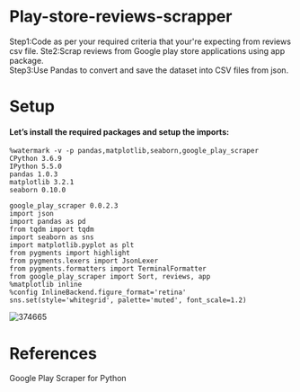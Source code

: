 # Play-store-reviews-scrapper

Step1:Code as per your required criteria that your're expecting from reviews csv file.
Ste2:Scrap reviews from Google play store applications using app package.      
Step3:Use Pandas to convert and save the dataset into CSV files from json.      

# Setup

#### Let’s install the required packages and setup the imports:
```
%watermark -v -p pandas,matplotlib,seaborn,google_play_scraper
CPython 3.6.9
IPython 5.5.0
pandas 1.0.3
matplotlib 3.2.1
seaborn 0.10.0
```
```
google_play_scraper 0.0.2.3
import json
import pandas as pd
from tqdm import tqdm
import seaborn as sns
import matplotlib.pyplot as plt
from pygments import highlight
from pygments.lexers import JsonLexer
from pygments.formatters import TerminalFormatter
from google_play_scraper import Sort, reviews, app
%matplotlib inline
%config InlineBackend.figure_format='retina'
sns.set(style='whitegrid', palette='muted', font_scale=1.2)
```

![374665](https://user-images.githubusercontent.com/65567783/114012732-5723c880-9884-11eb-9115-ef73be76a794.PNG)

# References
Google Play Scraper for Python
